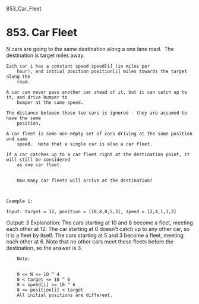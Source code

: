 853_Car_Fleet
# 853. Car Fleet

N cars are going to the same destination along a one lane road.  The
        destination is target miles away.

    Each car i has a constant speed speed[i] (in miles per
        hour), and initial position position[i] miles towards the target along the
        road.

    A car can never pass another car ahead of it, but it can catch up to it, and drive bumper to
        bumper at the same speed.

    The distance between these two cars is ignored - they are assumed to have the same
        position.

    A car fleet is some non-empty set of cars driving at the same position and same
        speed.  Note that a single car is also a car fleet.

    If a car catches up to a car fleet right at the destination point, it will still be considered
        as one car fleet.

    
        How many car fleets will arrive at the destination?

     

    Example 1:

    Input: target = 12, position = [10,8,0,5,3], speed = [2,4,1,1,3]
Output: 3
Explanation:
The cars starting at 10 and 8 become a fleet, meeting each other at 12.
The car starting at 0 doesn't catch up to any other car, so it is a fleet by itself.
The cars starting at 5 and 3 become a fleet, meeting each other at 6.
Note that no other cars meet these fleets before the destination, so the answer is 3.

    
        Note:

    
        0 <= N <= 10 ^ 4
        0 < target <= 10 ^ 6
        0 < speed[i] <= 10 ^ 6
        0 <= position[i] < target
        All initial positions are different.